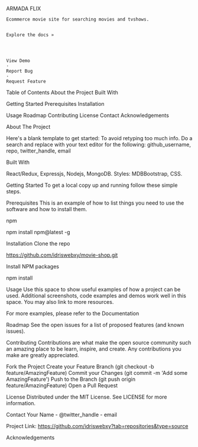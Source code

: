 ARMADA FLIX
  
    Ecommerce movie site for searching movies and tvshows.
    

    Explore the docs »
    

    

    View Demo
    ·
    Report Bug
    ·
    Request Feature
  




Table of Contents
About the Project
Built With


Getting Started
Prerequisites
Installation


Usage
Roadmap
Contributing
License
Contact
Acknowledgements


About The Project

Here's a blank template to get started:
To avoid retyping too much info. Do a search and replace with your text editor for the following:
github_username, repo, twitter_handle, email


Built With

React/Redux, Expressjs, Nodejs, MongoDB.
Styles: MDBBootstrap, CSS.

Getting Started
To get a local copy up and running follow these simple steps.


Prerequisites
This is an example of how to list things you need to use the software and how to install them.


npm

npm install npm@latest -g


Installation
Clone the repo

https://github.com/idriswebxy/movie-shop.git


Install NPM packages

npm install



Usage
Use this space to show useful examples of how a project can be used. 
Additional screenshots, code examples and demos work well in this space.
 You may also link to more resources.


For more examples, please refer to the Documentation



Roadmap
See the open issues for a list of proposed features (and known issues).



Contributing
Contributions are what make the open source community such an amazing
 place to be learn, inspire, and create. Any contributions you make are greatly appreciated.


Fork the Project
Create your Feature Branch (git checkout -b feature/AmazingFeature)
Commit your Changes (git commit -m 'Add some AmazingFeature')
Push to the Branch (git push origin feature/AmazingFeature)
Open a Pull Request


License
Distributed under the MIT License. See LICENSE for more information.



Contact
Your Name - @twitter_handle - email


Project Link: https://github.com/idriswebxy?tab=repositories&type=source



Acknowledgements
